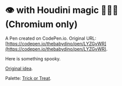 # 👁️ with Houdini magic 🎩🐇✨ (Chromium only)

A Pen created on CodePen.io. Original URL: [https://codepen.io/thebabydino/pen/LYZGvWR](https://codepen.io/thebabydino/pen/LYZGvWR).

Here is something spooky.

[Original idea](https://borrachas.tumblr.com/post/130214262239/my-reaction-when-i-saw-all-the-new-ppl-today-so).

Palette: [Trick or Treat](https://www.colourlovers.com/palette/54697/Trick_or_Treat).